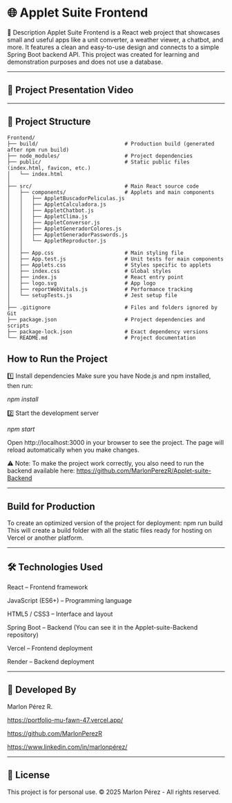 
# 🌐 Applet Suite Frontend

🧩 Description
Applet Suite Frontend is a React web project that showcases small and useful apps like a unit converter, a weather viewer, a chatbot, and more.
It features a clean and easy-to-use design and connects to a simple Spring Boot backend API.
This project was created for learning and demonstration purposes and does not use a database.

---
## 🎥 Project Presentation Video


---
## 🧱 Project Structure
```
Frontend/
├── build/                            # Production build (generated after npm run build)
├── node_modules/                     # Project dependencies
├── public/                           # Static public files (index.html, favicon, etc.)
│   └── index.html
│
├── src/                              # Main React source code
│   ├── components/                   # Applets and main components
│   │   ├── AppletBuscadorPeliculas.js
│   │   ├── AppletCalculadora.js
│   │   ├── AppletChatbot.js
│   │   ├── AppletClima.js
│   │   ├── AppletConversor.js
│   │   ├── AppletGeneradorColores.js
│   │   ├── AppletGeneradorPasswords.js
│   │   └── AppletReproductor.js
│   │
│   ├── App.css                       # Main styling file
│   ├── App.test.js                   # Unit tests for main components
│   ├── Applets.css                   # Styles specific to applets
│   ├── index.css                     # Global styles
│   ├── index.js                      # React entry point
│   ├── logo.svg                      # App logo
│   ├── reportWebVitals.js            # Performance tracking
│   └── setupTests.js                 # Jest setup file
│
├── .gitignore                        # Files and folders ignored by Git
├── package.json                      # Project dependencies and scripts
├── package-lock.json                 # Exact dependency versions
└── README.md                         # Project documentation
```


## How to Run the Project

1️⃣ Install dependencies
Make sure you have Node.js and npm installed, then run:

_npm install_

2️⃣ Start the development server

_npm start_

Open http://localhost:3000 in your browser to see the project.
The page will reload automatically when you make changes.

⚠️ Note: To make the project work correctly, you also need to run the backend available here: https://github.com/MarlonPerezR/Applet-suite-Backend

---
## Build for Production
To create an optimized version of the project for deployment:
npm run build 
This will create a build folder with all the static files ready for hosting on Vercel or another platform.

---
## 🛠️ Technologies Used
React – Frontend framework

JavaScript (ES6+) – Programming language

HTML5 / CSS3 – Interface and layout

Spring Boot – Backend  (You can see it in the Applet-suite-Backend repository)

Vercel – Frontend deployment 

Render – Backend deployment

---
## 👥 Developed By

Marlon Pérez R.

https://portfolio-mu-fawn-47.vercel.app/

https://github.com/MarlonPerezR

https://www.linkedin.com/in/marlonpérez/

---
## 📄 License

This project is for personal use. © 2025 Marlon Pérez - All rights reserved.
